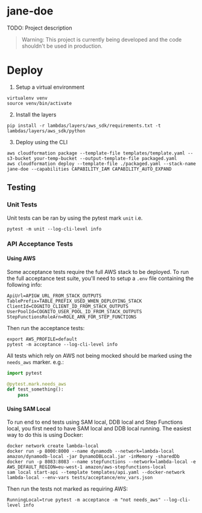 jane-doe
=================

TODO: Project description

> Warning: This project is currently being developed and the code shouldn't be used in production.

# Deploy

1. Setup a virtual environment

```
virtualenv venv
source venv/bin/activate
```

2. Install the layers
```
pip install -r lambdas/layers/aws_sdk/requirements.txt -t lambdas/layers/aws_sdk/python
```

3. Deploy using the CLI
```
aws cloudformation package --template-file templates/template.yaml --s3-bucket your-temp-bucket --output-template-file packaged.yaml
aws cloudformation deploy --template-file ./packaged.yaml --stack-name jane-doe --capabilities CAPABILITY_IAM CAPABILITY_AUTO_EXPAND
```

## Testing

### Unit Tests
Unit tests can be ran by using the pytest mark `unit` i.e.
```
pytest -m unit --log-cli-level info
```

### API Acceptance Tests

#### Using AWS
Some acceptance tests require the full AWS stack to be deployed. To run the
full acceptance test suite, you'll need to setup a `.env` file containing
the following info:
```
ApiUrl=APIGW_URL_FROM_STACK_OUTPUTS
TablePrefix=TABLE_PREFIX_USED_WHEN_DEPLOYING_STACK
ClientId=COGNITO_CLIENT_ID_FROM_STACK_OUTPUTS
UserPoolId=COGNITO_USER_POOL_ID_FROM_STACK_OUTPUTS
StepFunctionsRoleArn=ROLE_ARN_FOR_STEP_FUNCTIONS
```

Then run the acceptance tests:
```
export AWS_PROFILE=default
pytest -m acceptance --log-cli-level info
```

All tests which rely on AWS not being mocked should be marked using the `needs_aws`
marker. e.g.:
```python
import pytest

@pytest.mark.needs_aws
def test_something():
    pass
```

#### Using SAM Local
To run end to end tests using SAM local, DDB local and Step Functions local, you first need to 
have SAM local and DDB local running. The easiest way to do this is using Docker: 
```
docker network create lambda-local
docker run -p 8000:8000 --name dynamodb --network=lambda-local amazon/dynamodb-local -jar DynamoDBLocal.jar -inMemory -sharedDb
docker run -p 8083:8083 --name stepfunctions --network=lambda-local -e AWS_DEFAULT_REGION=eu-west-1 amazon/aws-stepfunctions-local
sam local start-api --template templates/api.yaml --docker-network lambda-local --env-vars tests/acceptance/env_vars.json
```
Then run the tests not marked as requiring AWS:
```
RunningLocal=true pytest -m acceptance -m "not needs_aws" --log-cli-level info
```
